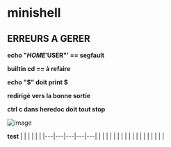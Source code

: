 # minishell

## ERREURS A GERER

**echo "$HOME '$USER"' == segfault**

**builtin cd == à refaire**

**echo "$" doit print $**

**redirigé vers la bonne sortie**

**ctrl c dans heredoc doit tout stop**

![image](https://cdn.discordapp.com/attachments/856902451403423745/969613000052994068/unknown.png)

**test**
|   |   |   |   |   |
|---|---|---|---|---|
|   |   |   |   |   |
|   |   |   |   |   |
|   |   |   |   |   |
